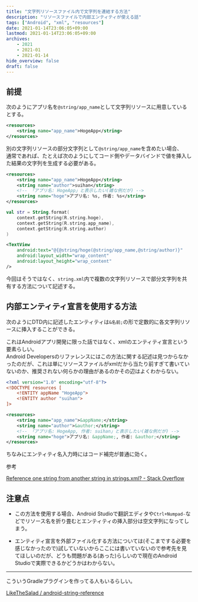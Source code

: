 ```yaml
---
title: "文字列リソースファイル内で文字列を連結する方法"
description: "リソースファイルで内部エンティティが使える話"
tags: ["Android", "xml", "resources"]
date: 2021-01-14T23:06:05+09:00
lastmod: 2021-01-14T23:06:05+09:00
archives:
    - 2021
    - 2021-01
    - 2021-01-14
hide_overview: false
draft: false
---
```


## 前提

次のようにアプリ名を`@string/app_name`として文字列リソースに用意しているとする。

```xml:values/strings.xml
<resources>
    <string name="app_name">HogeApp</string>
</resources>
```

別の文字列リソースの部分文字列として`@string/app_name`を含めたい場合、  
通常であれば、たとえば次のようにしてコード側やデータバインドで値を挿入した結果の文字列を生成する必要がある。

```xml:res/values/strings.xml
<resources>
    <string name="app_name">HogeApp</string>
    <string name="author">suihan</string>
    <!-- 「アプリ名: HogeApp」と表示したい(雑な例だが) -->
    <string name="hoge">アプリ名: %s, 作者: %s</string>
</resources>
```

```kt:コードで文字列を作成する例.kt
val str = String.format(
    context.getString(R.string.hoge),
    context.getString(R.string.app_name),
    context.getString(R.string.author)
)
```

```xml:データバインディングで文字列を挿入する例.xml
<TextView
    android:text="@{@string/hoge(@string/app_name,@string/author)}"
    android:layout_width="wrap_content"
    android:layout_height="wrap_content"
/>
```

今回はそうではなく、`string.xml`内で複数の文字列リソースで部分文字列を共有する方法について記述する。

## 内部エンティティ宣言を使用する方法

次のようにDTD内に記述したエンティティは`&名前;`の形で定数的に各文字列リソースに挿入することができる。

これはAndroidアプリ開発に限った話ではなく、xmlのエンティティ宣言という要素らしい。  
Android Developersのリファレンスにはこの方法に関する記述は見つからなかったのだが、これは単にリソースファイルがxmlだから当たり前すぎて書いていないのか、推奨されない何らかの理由があるのかその辺はよくわからない。

```xml:res/values/strings.xml
<?xml version="1.0" encoding="utf-8"?>
<!DOCTYPE resources [
    <!ENTITY appName "HogeApp">
    <!ENTITY author "suihan">
]>

<resources>
    <string name="app_name">&appName;</string>
    <string name="author">&author;</string>
    <!-- 「アプリ名: HogeApp, 作者: suihan」と表示したい(雑な例だが) -->
    <string name="hoge">アプリ名: &appName;, 作者: &author;</string>
</resources>
```

ちなみにエンティティ名入力時にはコード補完が普通に効く。

参考

[Reference one string from another string in strings.xml? - Stack Overflow](https://stackoverflow.com/questions/4746058/reference-one-string-from-another-string-in-strings-xml)

## 注意点

- この方法を使用する場合、Android Studioで翻訳エディタや`Ctrl+Numpad-`などでリソース名を折り畳むとエンティティの挿入部分は空文字列になってしまう。

- エンティティ宣言を外部ファイル化する方法については(そこまでする必要を感じなかったので)試していないからここには書いていないので参考先を見てほしいのだが、どうも問題がある(あった)らしいので現在のAndroid Studioで実際できるかどうかはわからない。

---

こういうGradleプラグインを作ってる人もいるらしい。

[LikeTheSalad / android-string-reference](https://github.com/LikeTheSalad/Android-string-reference)
